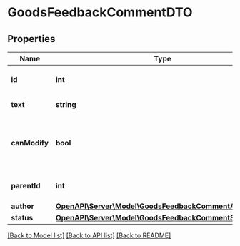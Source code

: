 # GoodsFeedbackCommentDTO

## Properties
Name | Type | Description | Notes
------------ | ------------- | ------------- | -------------
**id** | **int** | Идентификатор комментария к отзыву. | 
**text** | **string** | Текст комментария. | 
**canModify** | **bool** | Может ли продавец изменять комментарий или удалять его. | [optional] 
**parentId** | **int** | Идентификатор комментария к отзыву. | [optional] 
**author** | [**OpenAPI\Server\Model\GoodsFeedbackCommentAuthorDTO**](GoodsFeedbackCommentAuthorDTO.md) |  | 
**status** | [**OpenAPI\Server\Model\GoodsFeedbackCommentStatusType**](GoodsFeedbackCommentStatusType.md) |  | 

[[Back to Model list]](../README.md#documentation-for-models) [[Back to API list]](../README.md#documentation-for-api-endpoints) [[Back to README]](../README.md)


